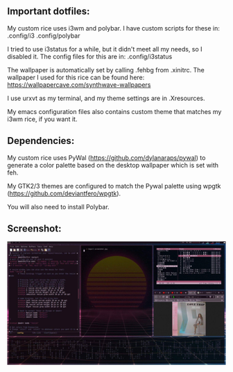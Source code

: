 ## Important dotfiles:

My custom rice uses i3wm and polybar. I have custom scripts for these in:
.config/i3
.config/polybar

I tried to use i3status for a while, but it didn't meet all my needs, so I disabled it. The config files for this are in:
.config/i3status

The wallpaper is automatically set by calling .fehbg from .xinitrc. The wallpaper I used for this rice can be found here: https://wallpapercave.com/synthwave-wallpapers

I use urxvt as my terminal, and my theme settings are in .Xresources.

My emacs configuration files also contains custom theme that matches my i3wm rice, if you want it.

## Dependencies:

My custom rice uses PyWal (https://github.com/dylanaraps/pywal) to generate a color palette based on the desktop wallpaper which is set with feh.

My GTK2/3 themes are configured to match the Pywal palette using wpgtk (https://github.com/deviantfero/wpgtk).

You will also need to install Polybar.

## Screenshot:
![Alt text](screenshot.jpg?raw=true "Screenshot")
